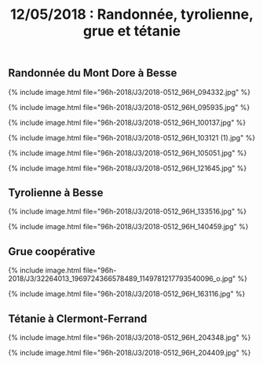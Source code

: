 ﻿---
title: "12/05/2018 : Randonnée, tyrolienne, grue et tétanie"
permalink: /96h-2018/J3/
---

## Randonnée du Mont Dore à Besse

{% include image.html file="96h-2018/J3/2018-0512_96H_094332.jpg" %}

{% include image.html file="96h-2018/J3/2018-0512_96H_095935.jpg" %}

{% include image.html file="96h-2018/J3/2018-0512_96H_100137.jpg" %}

{% include image.html file="96h-2018/J3/2018-0512_96H_103121 (1).jpg" %}

{% include image.html file="96h-2018/J3/2018-0512_96H_105051.jpg" %}

{% include image.html file="96h-2018/J3/2018-0512_96H_121645.jpg" %}

## Tyrolienne à Besse

{% include image.html file="96h-2018/J3/2018-0512_96H_133516.jpg" %}

{% include image.html file="96h-2018/J3/2018-0512_96H_140459.jpg" %}

## Grue coopérative

{% include image.html file="96h-2018/J3/32264013_1969724366578489_1149781217793540096_o.jpg" %}

{% include image.html file="96h-2018/J3/2018-0512_96H_163116.jpg" %}

## Tétanie à Clermont-Ferrand

{% include image.html file="96h-2018/J3/2018-0512_96H_204348.jpg" %}

{% include image.html file="96h-2018/J3/2018-0512_96H_204409.jpg" %}
